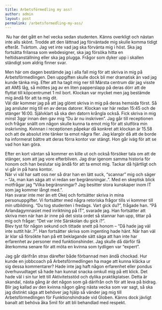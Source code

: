 ```yaml
---
title: Arbetsförmedling my ass!
author: admin
layout: post
permalink: /arbetsformedling-my-ass/
---
```

<img src="http://johniehjelm.me/wp-uploads/2011/06/ams1.jpg" alt="" title="Arbetsförnedringen" class="alignnone size-auto wp-image-398" /> 
Nu har det gått en hel vecka sedan studenten. Känns overkligt och nästan inte alls skönt. Trodde att den lättnad jag förväntade mig skulle komma tidigt efteråt. Tvärtom. Jag vet inte vad jag ska förvänta mig i höst. Ska jag fortsätta frilansa som webdesigner, ska jag försöka hitta en heltidsanställning eller ska jag plugga. Frågor som dyker upp i skallen ständigt som aldrig finner svar.

Men här om dagen bestämde jag i alla fall mig för att skriva in mig på Arbetsförmedlingen. Den uppgiften skulle dock bli mer dramatisk än vad jag kunde tänka mig. Efter att ha tagit mig ner till Märsta centrum där jag visste att AMS låg, så möttes jag av en liten papperslapp på deras dörr att de flyttat till köpcentrumet 1 mil bort. Klockan var mycket men jag bestämde mig ändå för att ta mig dit.  
Väl där kommer jag på att jag glömt skriva in mig på deras hemsida först. Så jag ansluter mig till en av deras datorer. Klockan var här redan 15:45 och de stänger 16:00. Självklart så ska den datorn krångla också. Fick skriva in mig minst 3ggr innan den gav mig &#8220;Du är nu inskriven&#8221;. Jag går till receptionen och frågar snällt om någon skulle kunna ta emot mig för att slutföra min inskrivning. Kvinnan i receptionen påpekar då konkret att klockan är 15.58 och att de absolut inte tänker ta emot några fler. Jag klargör då att de borde ha informerat bättre att deras förra kontor var stängt. Hon går iväg för att se vad hon kan göra.

Efter en kort väntan så kommer en kille ut och också försöker tala om att de stänger, som att jag vore efterbliven. Jag drar igenom samma historia för honom och han beslutar sig ändå för att ta emot mig. Tackar då hjärtligt och vi går in på hans kontor.  
När vi väl har satt oss ner så drar han en lätt suck, &#8220;scannar&#8221; mig och säger &#8211; &#8220;Ja, man kan säga att vi redan ser begränsningar..&#8221;. Med en skeptisk blick motfrågar jag &#8220;Vilka begränsningar? Jag besitter stora kunskaper inom IT som jag kommer långt med.&#8221;.  
Han svarar inte mer än ett Okej och fortsätter skriva in mina personuppgifter. Vi fortsätter med några retoriska frågor tills vi kommer till min utbildning. &#8220;Du tog studenten i fredags. Vart gick du?&#8221;, frågade han. &#8220;På Arlandagymnasiet med inriktning på IT&#8221;, svarade jag. Han fortsätter att skriva men när han är inne på det sista ordet så stannar han upp, tittar på mig och frågar: &#8220;Det var inte Särskolan du gick i?&#8221;.  
Blev tyst för någon sekund och tittade snett på honom &#8211; &#8220;Då hade jag väl inte suttit här..?&#8221;. Han fortsätter skriva som ingenting hade hänt. När han väl är klar så försökte han på ett beklagande sätt säga att han inte har erfarenhet av personer med funktionshinder. Jag skulle då därför få återkomma senare för att möta en kvinna som tydligen var &#8220;expert&#8221;.

Jag går därifrån strax därefter både förbannad men ändå chockad. Hur kunde en jobbcoach på Arbetsförmedlingen ha mage att kunna kläcka ur sig dessa kommentarer? Hade inte jag haft någon erfarenhet eller pondus överhuvudtaget så hade han kunnat snacka omkull mig på ett klick. Det hade väl i sin tur lett till Aktivitetsstöd och dylika praktikplatser. Detta är skandal, nästa gång är det någon som gå därifrån och för att leva på bidrag. Blir jag kallad av den kvinna någon gång nästa vecka som var sagt, så ska jag distinkt säga att behöver jag hjälp så vänder jag mig till Arbetsförmedlingen för Funktionshindrade vid Globen. Känns dock jävligt banalt att behöva åka 5mil för att bli behandlad med respekt.